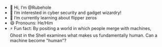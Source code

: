 - 👋 Hi, I’m @Rubehole
- 👀 I’m interested in cyber security and gadget wizardry!
- 🌱 I’m currently learning about flipper zeros
- 😄 Pronouns: He/Him
- ⚡ Fun fact: By positing a world in which people merge with machines, Ghost in the Shell examines what makes us fundamentally human. Can a machine become "human"?

<!---
Rubehole/Rubehole is a ✨ special ✨ repository because its `README.md` (this file) appears on your GitHub profile.
You can click the Preview link to take a look at your changes.
--->
